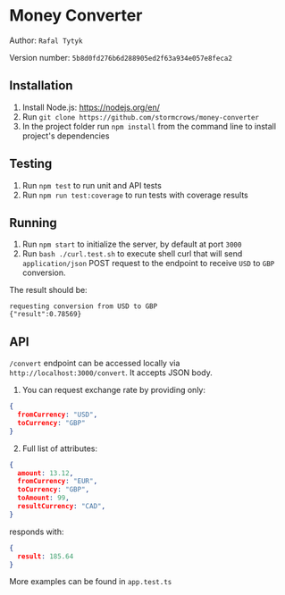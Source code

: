 # Money Converter

Author: `Rafal Tytyk`

Version number: `5b8d0fd276b6d288905ed2f63a934e057e8feca2`


## Installation

1. Install Node.js: https://nodejs.org/en/
2. Run `git clone https://github.com/stormcrows/money-converter`
3. In the project folder run `npm install` from the command line to install project's dependencies


## Testing

1. Run `npm test` to run unit and API tests
2. Run `npm run test:coverage` to run tests with coverage results


## Running

1. Run `npm start` to initialize the server, by default at port `3000`
2. Run `bash ./curl.test.sh` to execute shell curl that will send `application/json` POST request to the endpoint to receive `USD` to `GBP` conversion.

The result should be:
```
requesting conversion from USD to GBP
{"result":0.78569}
```

## API

`/convert` endpoint can be accessed locally via `http://localhost:3000/convert`. It accepts JSON body.

1. You can request exchange rate by providing only:

```json
{
  fromCurrency: "USD",
  toCurrency: "GBP"
}
```

2. Full list of attributes:


```json
{
  amount: 13.12,
  fromCurrency: "EUR",
  toCurrency: "GBP",
  toAmount: 99,
  resultCurrency: "CAD",
}
```

responds with:

```json
{
  result: 185.64
}
```


More examples can be found in `app.test.ts`